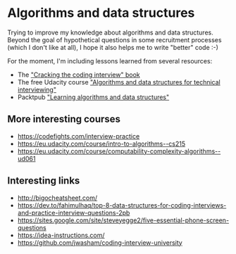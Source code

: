 # Algorithms and data structures

Trying to improve my knowledge about algorithms and data structures.
Beyond the goal of hypothetical questions in some recruitment processes (which I don't like at all), I hope it also helps me to write "better" code :-)

For the moment, I'm including lessons learned from several resources:
* The ["Cracking the coding interview" book](./cracking-the-coding-interview)
* The free Udacity course ["Algorithms and data structures for technical interviewing"](./udactiy-technical-interview)
* Packtpub ["Learning algorithms and data structures"](./packtpub-learning-algorithms-and-data-structures)

## More interesting courses
* https://codefights.com/interview-practice
* https://eu.udacity.com/course/intro-to-algorithms--cs215
* https://eu.udacity.com/course/computability-complexity-algorithms--ud061

## Interesting links
* http://bigocheatsheet.com/
* https://dev.to/fahimulhaq/top-8-data-structures-for-coding-interviews-and-practice-interview-questions-2pb
* https://sites.google.com/site/steveyegge2/five-essential-phone-screen-questions
* https://idea-instructions.com/
* https://github.com/jwasham/coding-interview-university
